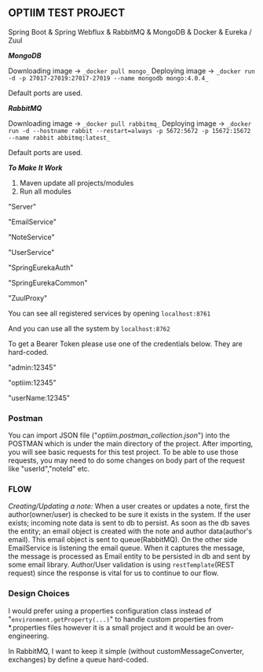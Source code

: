 ## **OPTIIM TEST PROJECT**

Spring Boot & Spring Webflux & RabbitMQ & MongoDB & Docker & Eureka / Zuul

**_MongoDB_**

Downloading image -> `_docker pull mongo_`
Deploying image -> `_docker run -d -p 27017-27019:27017-27019 --name mongodb mongo:4.0.4_`

Default ports are used.

**_RabbitMQ_**

Downloading image -> `_docker pull rabbitmq_`
Deploying image -> `_docker run -d --hostname rabbit --restart=always -p 5672:5672 -p 15672:15672  --name rabbit abbitmq:latest_`

Default ports are used.

_**To Make It Work**_

1. Maven update all projects/modules
2. Run all modules

"Server"

"EmailService"

"NoteService"

"UserService"

"SpringEurekaAuth"

"SpringEurekaCommon"

"ZuulProxy"


You can see all registered services by opening `localhost:8761`

And you can use all the system by `localhost:8762`

To get a Bearer Token please use one of the credentials below. They are hard-coded.

"admin:12345"

"optiim:12345"

"userName:12345"

### **Postman**

You can import JSON file ("_optiim.postman_collection.json_") into the POSTMAN which is under the main directory of the project. After importing, you will see basic requests for this test project. To be able to use those requests, you may need to do some changes on body part of the request like "userId","noteId" etc.

### **FLOW**

_Creating/Updating a note:_ When a user creates or updates a note, first the author(owner/user) is checked to be sure it exists in the system. If the user exists; incoming note data is sent to db to persist. As soon as the db saves the entity; an email object is created with the note and author data(author's email). This email object is sent to queue(RabbitMQ). On the other side EmailService is listening the email queue. When it captures the message, the message is processed as Email entity to be persisted in db and sent by some email library.
Author/User validation is using `restTemplate`(REST request) since the response is vital for us to continue to our flow. 


### **Design Choices**

I would prefer using a properties configuration class instead of "`environment.getProperty(...)`" to handle custom properties from *.properties files however it is a small project and it would be an over-engineering.

In RabbitMQ, I want to keep it simple (without customMessageConverter, exchanges) by define a queue hard-coded.